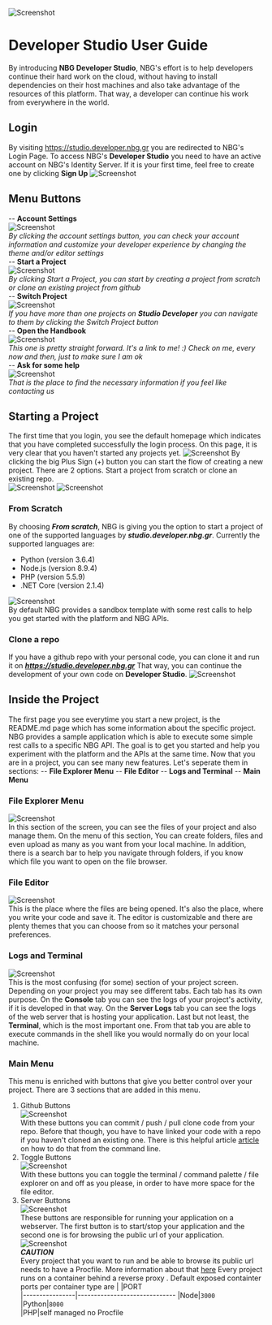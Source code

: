 ![Screenshot](https://microsites.nbg.gr/api.gateway/publicportal/sites/default/files/2018-11/black_logo.jpg) 
# Developer Studio User Guide
By introducing **NBG Developer Studio**, NBG's effort is to help developers continue their hard work on the cloud, without having to install dependencies on their host machines and also take advantage of the resources of this platform. That way, a developer can continue his work from everywhere in the world.
## Login
By visiting https://studio.developer.nbg.gr you are redirected to NBG's Login Page. To access NBG's **Developer Studio** you need to have an active account on NBG's Identity Server. If it is your first time, feel free to create one by clicking **Sign Up**
![Screenshot](https://files.nbg.gr/studio/login.PNG) 
## Menu Buttons
-- **Account Settings**<br />
![Screenshot](https://files.nbg.gr/studio/account-settings.PNG) <br />
*By clicking the account settings button, you can check your account information and customize your developer experience by changing the theme and/or editor settings*<br />
-- **Start a Project**<br />
![Screenshot](https://files.nbg.gr/studio/start-project.PNG) <br />
*By clicking Start a Project, you can start by creating a project from scratch or clone an existing project from github*<br />
-- **Switch Project**<br />
![Screenshot](https://files.nbg.gr/studio/switch-project.PNG)<br />
*If you have more than one projects on **Studio Developer** you can navigate to them by clicking the Switch Project button*<br />
-- **Open the Handbook**<br />
![Screenshot](https://files.nbg.gr/studio/handbook.PNG)<br />
*This one is pretty straight forward. It's a link to me! :) Check on me, every now and then, just to make sure I am ok*<br />
-- **Ask for some help**<br />
![Screenshot](https://files.nbg.gr/studio/help.PNG)<br />
*That is the place to find the necessary information if you feel like contacting us*

## Starting a Project
The first time that you login, you see the default homepage which indicates that you have completed successfully the login process. On this page, it is very clear that you haven't started any projects yet. 
![Screenshot](https://files.nbg.gr/studio/homepage.PNG)
By clicking the big Plus Sign (+) button you can start the flow of creating a new project. There are 2 options. Start a project from scratch or clone an existing repo.<br />
![Screenshot](https://files.nbg.gr/studio/start-project.PNG) ![Screenshot](https://files.nbg.gr/studio/start-project-2.PNG)
### From Scratch
By choosing ***From scratch***, NBG is giving you the option to start a project of one of the supported languages by ***studio.developer.nbg.gr***. Currently the supported languages are: 
* Python (version 3.6.4)
* Node.js (version 8.9.4)
* PHP (version 5.5.9)
* .NET Core (version 2.1.4)

![Screenshot](https://files.nbg.gr/studio/from-scratch.PNG)<br />
By default NBG provides a sandbox template with some rest calls to help you get started with the platform and NBG APIs.

### Clone a repo
If you have a github repo with your personal code, you can clone it and run it on ***https://studio.developer.nbg.gr***
That way, you can continue the development of your own code on **Developer Studio**. 
![Screenshot](https://files.nbg.gr/studio/clone-from-repo.PNG)
## Inside the Project 
The first page you see everytime you start a new project, is the README.md page which has some information about the specific project. NBG provides a sample application which is able to execute some simple rest calls to a specific NBG API. The goal is to get you started and help you experiment with the platform and the APIs at the same time.
Now that you are in a project, you can see many new features. Let's seperate them in sections:
-- **File Explorer Menu**
-- **File Editor**
-- **Logs and Terminal**
-- **Main Menu**
### File Explorer Menu
![Screenshot](https://files.nbg.gr/studio/file-explorer.PNG)<br />
In this section of the screen, you can see the files of your project and also manage them. On the menu of this section, You can create folders, files and even upload as many as you want from your local machine. In addition, there is a search bar to help you navigate through folders, if you know which file you want to open on the file browser.
### File Editor
![Screenshot](https://files.nbg.gr/studio/file-editor.PNG)<br />
This is the place where the files are being opened. It's also the place, where you write your code and save it. The editor is customizable and there are plenty themes that you can choose from so it matches your personal preferences.
### Logs and Terminal
![Screenshot](https://files.nbg.gr/studio/command-line.PNG)<br />
This is the most confusing (for some) section of your project screen. Depending on your project you may see different tabs. Each tab has its own purpose. On the **Console** tab you can see the logs of your project's activity, if it is developed in that way. On the **Server Logs** tab you can see the logs of the web server that is hosting your application. Last but not least, the **Terminal**, which is the most important one. From that tab you are able to execute commands in the shell like you would normally do on your local machine.
### Main Menu
This menu is enriched with buttons that give you better control over your project. There are 3 sections that are added in this menu.
1. Github Buttons<br />
![Screenshot](https://files.nbg.gr/studio/github-buttons.PNG)<br />
With these buttons you can commit / push / pull clone code from your repo. Before that though, you have to have linked your code with a repo if you haven't cloned an existing one. There is this helpful article [article](https://help.github.com/en/articles/adding-an-existing-project-to-github-using-the-command-line) on how to do that from the command line.
2. Toggle Buttons<br />
![Screenshot](https://files.nbg.gr/studio/toggle-buttons.PNG)<br />
With these buttons you can toggle the terminal / command palette / file explorer on and off as you please, in order to have more space for the file editor.
3. Server Buttons<br />
![Screenshot](https://files.nbg.gr/studio/server-buttons.PNG)<br />
These buttons are responsible for running your application on a webserver. The first button is to start/stop your application and the second one is for browsing the public url of your application.
![Screenshot](https://files.nbg.gr/studio/public-url.PNG)<br />
***CAUTION*** <br />
Every project that you want to run and be able to browse its public url needs to have a Procfile. More information about that [here](https://help.sourcelair.com/webserver/procfiles/)
Every project runs on a container behind a reverse proxy .
Default exposed containter ports per container type are
|                |PORT                          
|----------------|------------------------------
|Node|`3000`            
|Python|`8000`          
|PHP|self managed no Procfile 


